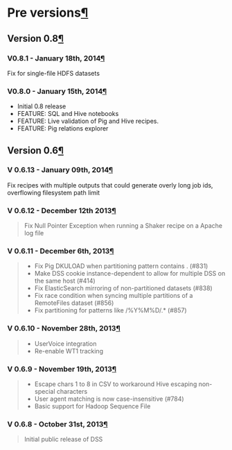 Pre versions[¶](#pre-versions "Permalink to this heading")
==========================================================



Version 0\.8[¶](#version-0-8 "Permalink to this heading")
---------------------------------------------------------



### V0\.8\.1 \- January 18th, 2014[¶](#v0-8-1-january-18th-2014 "Permalink to this heading")


Fix for single\-file HDFS datasets




### V0\.8\.0 \- January 15th, 2014[¶](#v0-8-0-january-15th-2014 "Permalink to this heading")


* Initial 0\.8 release
* FEATURE: SQL and Hive notebooks
* FEATURE: Live validation of Pig and Hive recipes.
* FEATURE: Pig relations explorer





Version 0\.6[¶](#version-0-6 "Permalink to this heading")
---------------------------------------------------------



### V 0\.6\.13 \- January 09th, 2014[¶](#v-0-6-13-january-09th-2014 "Permalink to this heading")


Fix recipes with multiple outputs that could generate overly long job ids, overflowing filesystem path limit




### V 0\.6\.12 \- December 12th 2013[¶](#v-0-6-12-december-12th-2013 "Permalink to this heading")



> Fix Null Pointer Exception when running a Shaker recipe on a Apache log file




### V 0\.6\.11 \- December 6th, 2013[¶](#v-0-6-11-december-6th-2013 "Permalink to this heading")



> * Fix Pig DKULOAD when partitioning pattern contains . (\#831\)
> * Make DSS cookie instance\-dependent to allow for multiple DSS on the same host (\#414\)
> * Fix ElasticSearch mirroring of non\-partitioned datasets (\#838\)
> * Fix race condition when syncing multiple partitions of a RemoteFiles dataset (\#856\)
> * Fix partitioning for patterns like /%Y%M%D/.\* (\#857\)




### V 0\.6\.10 \- November 28th, 2013[¶](#v-0-6-10-november-28th-2013 "Permalink to this heading")



> * UserVoice integration
> * Re\-enable WT1 tracking




### V 0\.6\.9 \- November 19th, 2013[¶](#v-0-6-9-november-19th-2013 "Permalink to this heading")



> * Escape chars 1 to 8 in CSV to workaround Hive escaping non\-special characters
> * User agent matching is now case\-insensitive (\#784\)
> * Basic support for Hadoop Sequence File




### V 0\.6\.8 \- October 31st, 2013[¶](#v-0-6-8-october-31st-2013 "Permalink to this heading")



> Initial public release of DSS